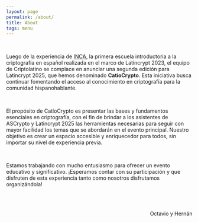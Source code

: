 ```yaml
---
layout: page
permalink: /about/
title: About
tags: menu
---
```


<div>
  <br>
  <p>Luego de la experiencia de <a href="https://incacrypto.org/" class="highlighted-link">INCA</a>, la primera escuela introductoria a la criptografía en español realizada en el marco de Latincrypt 2023, el equipo de Criptolatino se complace en anunciar una segunda edición para Latincrypt 2025, que hemos denominado <b>CatíoCrypto</b>. Esta iniciativa busca continuar fomentando el acceso al conocimiento en criptografía para la comunidad hispanohablante.</p>
  <br>
  <p>El propósito de CatíoCrypto es presentar las bases y fundamentos esenciales en criptografía, con el fin de brindar a los asistentes de ASCrypto y Latincrypt 2025 las herramientas necesarias para seguir con mayor facilidad los temas que se abordarán en el evento principal. Nuestro objetivo es crear un espacio accesible y enriquecedor para todos, sin importar su nivel de experiencia previa.</p>
  <br>
  <p>Estamos trabajando con mucho entusiasmo para ofrecer un evento educativo y significativo. ¡Esperamos contar con su participación y que disfruten de esta experiencia tanto como nosotros disfrutamos organizándola!</p>
  <br>
  <br>
  <p style="text-align: right;">Octavio y Hernán</p>
  <br>
  <br>
</div>
